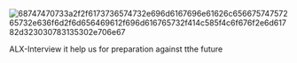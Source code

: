 ![68747470733a2f2f6173736574732e696d6167696e61626c65667574757265732e636f6d2f6d656469612f696d616765732f414c585f4c6f676f2e6d61782d323030783135302e706e67](https://github.com/Saint8083/alx-interview/assets/122878923/56d5a80e-005c-4f22-94b9-80684536df0a)

ALX-Interview
it help us for preparation against tthe future
